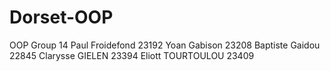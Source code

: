 # Dorset-OOP
OOP Group 14
Paul Froidefond	23192
Yoan Gabison	23208
Baptiste Gaidou	22845
Clarysse GIELEN	23394
Eliott TOURTOULOU	23409

